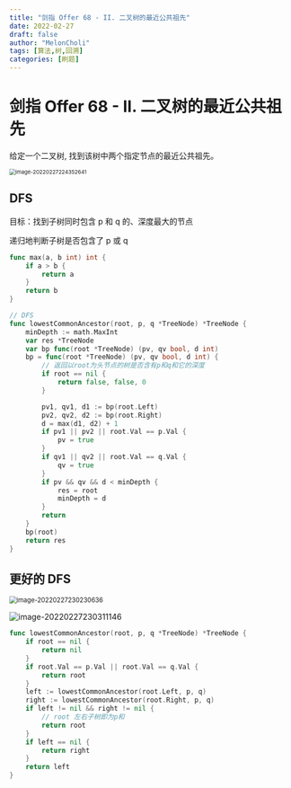 ```yaml
---
title: "剑指 Offer 68 - II. 二叉树的最近公共祖先"
date: 2022-02-27
draft: false
author: "MelonCholi"
tags: [算法,树,回溯]
categories: [刷题]
---
```


# 剑指 Offer 68 - II. 二叉树的最近公共祖先

给定一个二叉树, 找到该树中两个指定节点的最近公共祖先。

<img src="https://markdown-1303167219.cos.ap-shanghai.myqcloud.com/image-20220227224352641.png" alt="image-20220227224352641" style="zoom:67%;" />

## DFS

目标：找到子树同时包含 p 和 q 的、深度最大的节点

递归地判断子树是否包含了 p 或 q

```go
func max(a, b int) int {
	if a > b {
		return a
	}
	return b
}

// DFS
func lowestCommonAncestor(root, p, q *TreeNode) *TreeNode {
	minDepth := math.MaxInt
	var res *TreeNode
	var bp func(root *TreeNode) (pv, qv bool, d int)
	bp = func(root *TreeNode) (pv, qv bool, d int) {
		// 返回以root为头节点的树是否含有p和q和它的深度
		if root == nil {
			return false, false, 0
		}

		pv1, qv1, d1 := bp(root.Left)
		pv2, qv2, d2 := bp(root.Right)
		d = max(d1, d2) + 1
		if pv1 || pv2 || root.Val == p.Val {
			pv = true
		}
		if qv1 || qv2 || root.Val == q.Val {
			qv = true
		}
		if pv && qv && d < minDepth {
			res = root
			minDepth = d
		}
		return
	}
	bp(root)
	return res
}
```

## 更好的 DFS

<img src="https://markdown-1303167219.cos.ap-shanghai.myqcloud.com/image-20220227230230636.png" alt="image-20220227230230636" style="zoom: 80%;" />

![image-20220227230311146](https://markdown-1303167219.cos.ap-shanghai.myqcloud.com/image-20220227230311146.png)

```go
func lowestCommonAncestor(root, p, q *TreeNode) *TreeNode {
	if root == nil {
		return nil
	}
	if root.Val == p.Val || root.Val == q.Val {
		return root
	}
	left := lowestCommonAncestor(root.Left, p, q)
	right := lowestCommonAncestor(root.Right, p, q)
	if left != nil && right != nil {
        // root 左右子树即为p和
		return root
	}
	if left == nil {
		return right
	}
	return left
}
```

